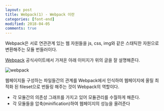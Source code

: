 ```yaml
---
layout: post
title: Webpack(1) - Webpack 이란
categories: [font-end]
modified: 2018-04-05
comments: true
---
```


Webpack은 서로 연관관계 있는 웹 자원들을 js, css, img와 같은 스태틱한 자원으로 변환해주는 모듈 번들러이다.

[Webpack](https://webpack.js.org/) 공식사이트에서 가져온 아래 이미지가 위의 글을 잘 설명해준다.

![webpack]({{"/img/2018-04-05/webpack.png"}}) 

<!--more-->
웹페이지들 구성하는 파일들간의 관계를 Webpack에서 인식하여 웹페이지에 올릴 최적화 된 fileset으로 번들링 해주는 것이 Webpack의 역할이다.

* 각 모듈간의 의존성 그래프를 가지고 있어 모듈관리를 수월하게 해준다.
* 각 모듈들을 압축(minification)하여 웹페이지의 성능을 올려준다